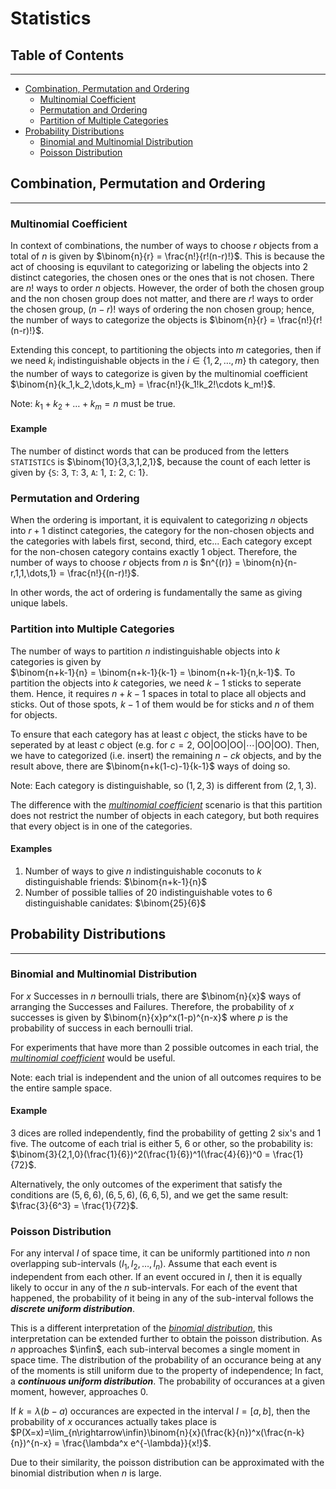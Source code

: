 # Statistics

## Table of Contents
---
- [Combination, Permutation and Ordering](#combination-permutation-and-ordering)
    - [Multinomial Coefficient](#multinomial-coefficient)
    - [Permutation and Ordering](#permutation-and-ordering)
    - [Partition of Multiple Categories](#partition-of-multiple-categories)
- [Probability Distributions](#probability-distributions)
    - [Binomial and Multinomial Distribution](#binomial-and-multinomial-distribution)
    - [Poisson Distribution](#poisson-distribution)

## Combination, Permutation and Ordering
---

### Multinomial Coefficient

In context of combinations, the number of ways to choose $r$ objects from a total of $n$ is given by $\binom{n}{r} = \frac{n!}{r!(n-r)!}$. This is because the act of choosing is equvilant to categorizing or labeling the objects into 2 distinct categories, the chosen ones or the ones that is not chosen. There are $n!$ ways to order $n$ objects. However, the order of both the chosen group and the non chosen group does not matter, and there are $r!$ ways to order the chosen group, $(n-r)!$ ways of ordering the non chosen group; hence, the number of ways to categorize the objects is $\binom{n}{r} = \frac{n!}{r!(n-r)!}$. 

Extending this concept, to partitioning the objects into $m$ categories, then if we need $k_i$ indistinguishable objects in the $i\in\{1,2,\dots,m\}$ th category, then the number of ways to categorize is given by the multinomial coefficient $\binom{n}{k_1,k_2,\dots,k_m} = \frac{n!}{k_1!k_2!\cdots k_m!}$.

Note: $k_1 + k_2 + \dots + k_m = n$ must be true.

#### Example
The number of distinct words that can be produced from the letters `STATISTICS` is $\binom{10}{3,3,1,2,1}$, because the count of each letter is given by {`S`: 3, `T`: 3, `A`: 1, `I`: 2, `C`: 1}.


### Permutation and Ordering

When the ordering is important, it is equivalent to categorizing $n$ objects into $r+1$ distinct categories, the category for the non-chosen objects and the categories with labels first, second, third, etc... Each category except for the non-chosen category contains exactly 1 object. Therefore, the number of ways to choose $r$ objects from $n$ is $n^{(r)} = \binom{n}{n-r,1,1,\dots,1} = \frac{n!}{(n-r)!}$. 

In other words, the act of ordering is fundamentally the same as giving unique labels. 

### Partition into Multiple Categories

The number of ways to partition $n$ indistinguishable objects into $k$ categories is given by \
$\binom{n+k-1}{n} = \binom{n+k-1}{k-1} = \binom{n+k-1}{n,k-1}$. To partition the objects into $k$ categories, we need $k-1$ sticks to seperate them. Hence,  it requires $n+k-1$ spaces in total to place all objects and sticks. Out of those spots, $k-1$ of them would be for sticks and $n$ of them for objects.

To ensure that each category has at least $c$ object, the sticks have to be seperated by at least $c$ object (e.g. for $c=2$, $\mathrm{OO}|\mathrm{OO}|\mathrm{OO}|\cdots|\mathrm{OO}|\mathrm{OO}$). Then, we have to categorized (i.e. insert) the remaining $n-ck$ objects, and by the result above, there are $\binom{n+k(1-c)-1}{k-1}$ ways of doing so. 

Note: Each category is distinguishable, so $(1, 2, 3)$ is different from $(2, 1, 3)$.


The difference with the *[multinomial coefficient](#multinomial-coefficient)* scenario is that this partition does not restrict the number of objects in each category, but both requires that every object is in one of the categories. 

#### Examples
1. Number of ways to give $n$ indistinguishable coconuts to $k$ distinguishable friends: 
$\binom{n+k-1}{n}$
2. Number of possible tallies of 20 indistinguishable votes to 6 distinguishable canidates: 
$\binom{25}{6}$


## Probability Distributions
---
### Binomial and Multinomial Distribution

For $x$ Successes in $n$ bernoulli trials, there are $\binom{n}{x}$ ways of arranging the Successes and Failures. Therefore, the probability of $x$ successes is given by $\binom{n}{x}p^x(1-p)^{n-x}$ where $p$ is the probability of success in each bernoulli trial. 

For experiments that have more than 2 possible outcomes in each trial, the *[multinomial coefficient](#multinomial-coefficient)* would be useful. 

Note: each trial is independent and the union of all outcomes requires to be the entire sample space.

#### Example
3 dices are rolled independently, find the probability of getting 2 six's and 1 five. 
The outcome of each trial is either 5, 6 or other, so the probability is: 
$\binom{3}{2,1,0}(\frac{1}{6})^2(\frac{1}{6})^1(\frac{4}{6})^0 = \frac{1}{72}$. 

Alternatively, the only outcomes of the experiment that satisfy the conditions are $(5, 6, 6), (6, 5, 6), (6, 6, 5)$, and we get the same result: $\frac{3}{6^3} = \frac{1}{72}$.



### Poisson Distribution

For any interval $I$ of space time, it can be uniformly partitioned into $n$ non overlapping sub-intervals ($I_1,I_2,\dots,I_n$). Assume that each event is independent from each other. If an event occured in $I$, then it is equally likely to occur in any of the $n$ sub-intervals. For each of the event that happened, the probability of it being in any of the sub-interval follows the ***discrete uniform distribution***. 

This is a different interpretation of the *[binomial distribution](#binomial-and-multinomial-distribution)*, this interpretation can be extended further to obtain the poisson distribution. As $n$ approaches $\infin$, each sub-interval becomes a single moment in space time. The distribution of the probability of an occurance being at any of the moments is still uniform due to the property of independence; In fact, a ***continuous uniform distribution***. The probability of occurances at a given moment, however, approaches 0. 

If $k=\lambda (b-a)$ occurances are expected in the interval $I=[a,b]$, then the probability of $x$ occurances actually takes place is $P(X=x)=\lim_{n\rightarrow\infin}\binom{n}{x}(\frac{k}{n})^x(\frac{n-k}{n})^{n-x} = \frac{\lambda^x e^{-\lambda}}{x!}$.

Due to their similarity, the poisson distribution can be approximated with the binomial distribution when $n$ is large. 

